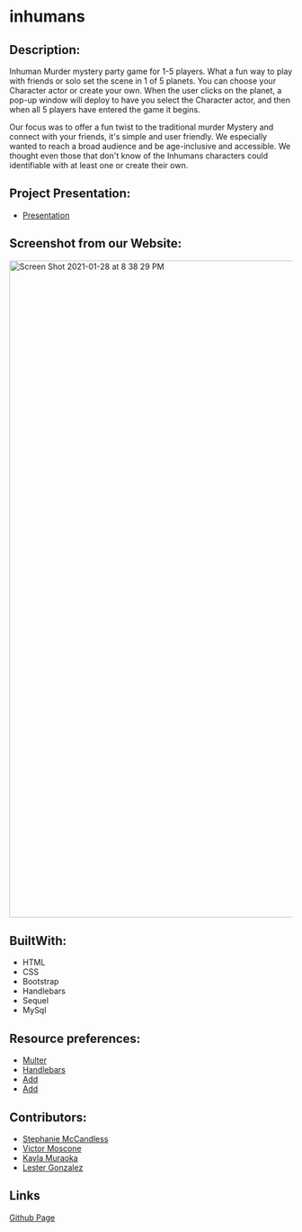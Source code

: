 # inhumans


## Description:

Inhuman Murder mystery party game for 1-5 players.  What a fun way to play with friends or solo set the scene in 1 of 5 planets. You can choose your Character actor or create your own.  When the user clicks on the planet, a pop-up window will deploy to have you select the Character actor, and then when all 5 players have entered the game it begins. 

Our focus was to offer a fun twist to the traditional murder Mystery and connect with your friends, it's simple and user friendly. We especially wanted to reach a broad audience and be age-inclusive and accessible. We thought even those that don't know of the Inhumans characters could identifiable with at least one or create their own.

## Project Presentation:
* [Presentation](https://docs.google.com/presentation/)

## Screenshot from our Website:
<img width="1168" alt="Screen Shot 2021-01-28 at 8 38 29 PM" src="https://user-images.githubusercontent.com/71304781/106232432-df149480-61a8-11eb-8c0c-bbb496742209.png">


## BuiltWith:

* HTML
* CSS
* Bootstrap 
* Handlebars
* Sequel
*  MySql

## Resource preferences:
* [Multer](https://www.npmjs.com/package/multer)
* [Handlebars](https://handlebarsjs.com/)
* [Add](https://)
* [Add](https://)

## Contributors:
* [Stephanie McCandless](https://github.com/stephimarie )
* [Victor Moscone](https://github.com/VictorMoscone)
* [Kayla Muraoka](https://github.com/kaylamuraoka)
* [Lester Gonzalez](https://github.com/lstvgore)

## Links
[Github Page](https://stephimarie.github.io/inhumans/.)
